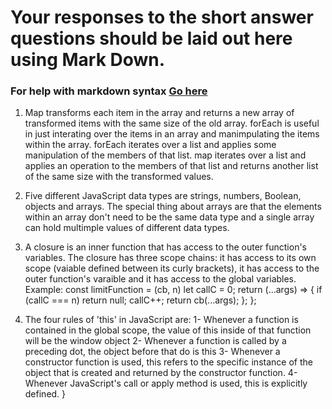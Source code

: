 # Your responses to the short answer questions should be laid out here using Mark Down.
### For help with markdown syntax [Go here](https://github.com/adam-p/markdown-here/wiki/Markdown-Cheatsheet)

1. Map transforms each item in the array and returns a new array of transformed items with the same size of the old array. forEach is useful in just interating over the items in an array and manimpulating the items within the array. forEach iterates over a list and applies some manipulation of the members of that list. map iterates over a list and applies an operation to the members of that list and returns another list of the same size with the transformed values.

2. Five different JavaScript data types are strings, numbers, Boolean, objects and arrays. The special thing about arrays are that the elements within an array don't need to be the same data type and a single array can hold multimple values of different data types.

3. A closure is an inner function that has access to the outer function's variables. The closure has three scope chains: it has access to its own scope (vaiable defined between its curly brackets), it has access to the outer function's varaible and it has access to the global variables.  
Example:
    const limitFunction = (cb, n)
      let callC = 0;
  return (...args) => {
    if (callC === n) return null;
    callC++;
    return cb(...args);
  };
};

4. The four rules of 'this' in JavaScript are:
    1- Whenever a function is contained in the global scope, the value of this inside of that function will be the window object
    2- Whenever a function is called by a preceding dot, the object before that do is this
    3- Whenever a constructor function is used, this refers to the specific instance of the object that is created and returned by the constructor function.
    4- Whenever JavaScript's call or apply method is used, this is explicitly defined.
}